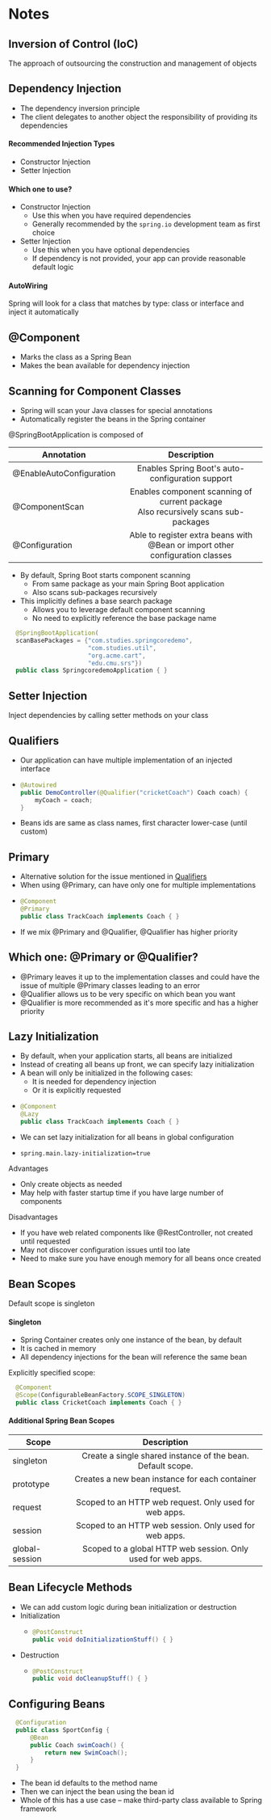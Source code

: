 # Notes

## Inversion of Control (IoC)

The approach of outsourcing the
construction and management of objects

## Dependency Injection

* The dependency inversion principle
* The client delegates to another object
the responsibility of providing its
dependencies

#### Recommended Injection Types

* Constructor Injection
* Setter Injection

#### Which one to use?

* Constructor Injection
  * Use this when you have required dependencies
  * Generally recommended by the `spring.io` development team as first choice
* Setter Injection
  * Use this when you have optional dependencies
  * If dependency is not provided, your app can provide reasonable default logic

#### AutoWiring

Spring will look for a class that matches by type: class or interface and inject it automatically

## @Component

* Marks the class as a Spring Bean
* Makes the bean available for dependency injection

## Scanning for Component Classes

* Spring will scan your Java classes for special annotations
* Automatically register the beans in the Spring container

@SpringBootApplication is composed of

| Annotation               |                                      Description                                      |
|--------------------------|:-------------------------------------------------------------------------------------:|
| @EnableAutoConfiguration |                   Enables Spring Boot's auto-configuration support                    |
| @ComponentScan           | Enables component scanning of current package<br/>Also recursively scans sub-packages |
| @Configuration           |     Able to register extra beans with @Bean or import other configuration classes     |

* By default, Spring Boot starts component scanning
  * From same package as your main Spring Boot application
  * Also scans sub-packages recursively
* This implicitly defines a base search package
  * Allows you to leverage default component scanning
  * No need to explicitly reference the base package name

``` java
  @SpringBootApplication(
  scanBasePackages = {"com.studies.springcoredemo",
                      "com.studies.util",
                      "org.acme.cart",
                      "edu.cmu.srs"})
  public class SpringcoredemoApplication { }
```

## Setter Injection

Inject dependencies by calling setter methods on your class

## Qualifiers

* Our application can have multiple implementation of an injected interface
* ``` java
  @Autowired
  public DemoController(@Qualifier("cricketCoach") Coach coach) {
      myCoach = coach;
  }
  ```
* Beans ids are same as class names, first character lower-case (until custom)

## Primary

* Alternative solution for the issue mentioned in [Qualifiers](#qualifiers)
* When using @Primary, can have only one for multiple implementations
* ``` java
  @Component
  @Primary
  public class TrackCoach implements Coach { }
  ```
* If we mix @Primary and @Qualifier, @Qualifier has higher priority

## Which one: @Primary or @Qualifier?

* @Primary leaves it up to the implementation classes and could have the issue of multiple @Primary classes leading to an error
* @Qualifier allows us to be very specific on which bean you want
* @Qualifier is more recommended as it's more specific and has a higher priority

## Lazy Initialization

* By default, when your application starts, all beans are initialized
* Instead of creating all beans up front, we can specify lazy initialization
* A bean will only be initialized in the following cases:
  * It is needed for dependency injection
  * Or it is explicitly requested
* ``` java
  @Component
  @Lazy
  public class TrackCoach implements Coach { }
  ```
* We can set lazy initialization for all beans in global configuration
* ``` properties
  spring.main.lazy-initialization=true
  ```

Advantages
* Only create objects as needed
* May help with faster startup time if you have large number of components

Disadvantages
* If you have web related components like @RestController, not created until requested
* May not discover configuration issues until too late
* Need to make sure you have enough memory for all beans once created

## Bean Scopes

Default scope is singleton

#### Singleton

* Spring Container creates only one instance of the bean, by default
* It is cached in memory
* All dependency injections for the bean will reference the same bean

Explicitly specified scope:

``` java
  @Component
  @Scope(ConfigurableBeanFactory.SCOPE_SINGLETON)
  public class CricketCoach implements Coach { }
```

#### Additional Spring Bean Scopes

| Scope          |                         Description                          |
|----------------|:------------------------------------------------------------:|
| singleton      | Create a single shared instance of the bean. Default scope.  |
| prototype      |   Creates a new bean instance for each container request.    |
| request        |    Scoped to an HTTP web request. Only used for web apps.    |
| session        |    Scoped to an HTTP web session. Only used for web apps.    |
| global-session | Scoped to a global HTTP web session. Only used for web apps. |

## Bean Lifecycle Methods

* We can add custom logic during bean initialization or destruction
* Initialization
  * ``` java
    @PostConstruct
    public void doInitializationStuff() { }
    ```
* Destruction
  * ``` java
    @PostConstruct
    public void doCleanupStuff() { }
    ```

## Configuring Beans

``` java
  @Configuration
  public class SportConfig {
      @Bean
      public Coach swimCoach() {
          return new SwimCoach();
      }
  }
```

* The bean id defaults to the method name
* Then we can inject the bean using the bean id
* Whole of this has a use case – make third-party class available to Spring framework
